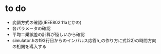 # to do
- 変調方式の確認(IEEE802.11aとかの)
- 各パラメータの確認
- 平均二乗誤差の計算が怪しいから確認
- simulator.hの193行目からのインパルス応答h_の作り方に式(22)の時間方向の相関を導入する
